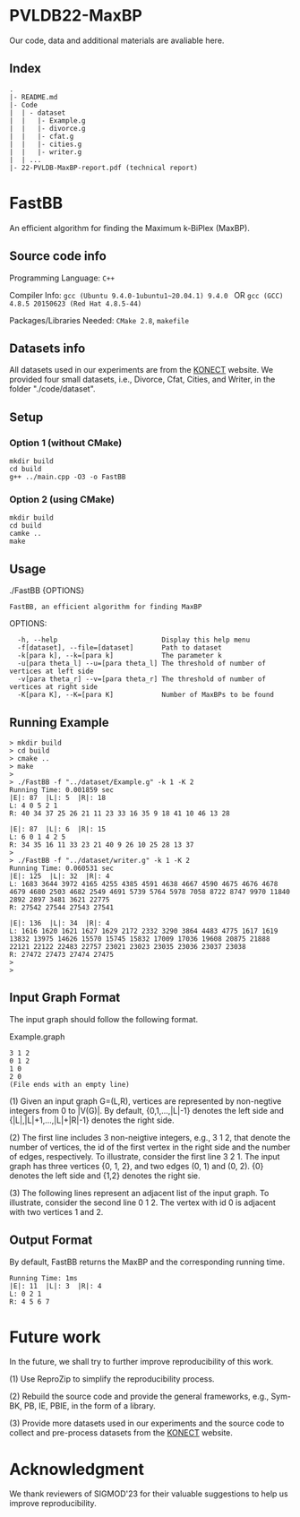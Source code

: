 # PVLDB22-MaxBP
Our code, data and additional materials are avaliable here.
## Index  
```shell
.
|- README.md
|- Code
|  | - dataset
|  |   |- Example.g
|  |   |- divorce.g
|  |   |- cfat.g
|  |   |- cities.g
|  |   |- writer.g
|  | ...
|- 22-PVLDB-MaxBP-report.pdf (technical report)
```


# FastBB
An efficient algorithm for finding the Maximum k-BiPlex (MaxBP).


## Source code info
Programming Language: `C++`
 
Compiler Info: `gcc (Ubuntu 9.4.0-1ubuntu1~20.04.1) 9.4.0 ` OR `gcc (GCC) 4.8.5 20150623 (Red Hat 4.8.5-44)`

Packages/Libraries Needed: `CMake 2.8`, `makefile`

## Datasets info
All datasets used in our experiments are from the [KONECT](http://konect.cc/networks/ "KONECT") website. We provided four small datasets, i.e., Divorce, Cfat, Cities, and Writer, in the folder "./code/dataset".



## Setup
### Option 1 (without CMake)
```shell
mkdir build
cd build
g++ ../main.cpp -O3 -o FastBB
```
### Option 2 (using CMake)
```shell
mkdir build
cd build
camke ..
make
```

## Usage
  ./FastBB {OPTIONS}

    FastBB, an efficient algorithm for finding MaxBP

  OPTIONS:

      -h, --help                          Display this help menu
      -f[dataset], --file=[dataset]       Path to dataset
      -k[para k], --k=[para k]            The parameter k
      -u[para theta_l] --u=[para theta_l] The threshold of number of vertices at left side
      -v[para theta_r] --v=[para theta_r] The threshold of number of vertices at right side
      -K[para K], --K=[para K]            Number of MaxBPs to be found


## Running Example

```shell
> mkdir build
> cd build
> cmake ..
> make
>
> ./FastBB -f "../dataset/Example.g" -k 1 -K 2
Running Time: 0.001859 sec
|E|: 87  |L|: 5  |R|: 18
L: 4 0 5 2 1
R: 40 34 37 25 26 21 11 23 33 16 35 9 18 41 10 46 13 28

|E|: 87  |L|: 6  |R|: 15
L: 6 0 1 4 2 5
R: 34 35 16 11 33 23 21 40 9 26 10 25 28 13 37
>
> ./FastBB -f "../dataset/writer.g" -k 1 -K 2
Running Time: 0.060531 sec
|E|: 125  |L|: 32  |R|: 4
L: 1683 3644 3972 4165 4255 4385 4591 4638 4667 4590 4675 4676 4678 4679 4680 2503 4682 2549 4691 5739 5764 5978 7058 8722 8747 9970 11840 2892 2897 3481 3621 22775
R: 27542 27544 27543 27541

|E|: 136  |L|: 34  |R|: 4
L: 1616 1620 1621 1627 1629 2172 2332 3290 3864 4483 4775 1617 1619 13832 13975 14626 15570 15745 15832 17009 17036 19608 20875 21888 22121 22122 22483 22757 23021 23023 23035 23036 23037 23038
R: 27472 27473 27474 27475
>
>
```


## Input Graph Format
The input graph  should follow the following format.

 Example.graph

    3 1 2
    0 1 2
    1 0
    2 0
    (File ends with an empty line)

(1) Given an input graph G=(L,R), vertices are represented by non-negtive integers from 0 to |V(G)|. By default, {0,1,...,|L|-1} denotes the left side and {|L|,|L|+1,...,|L|+|R|-1} denotes the right side. 

(2) The first line includes 3 non-neigtive integers, e.g., 3 1 2, that denote the number of vertices, the id of the first vertex in the right side and the number of edges, respectively. To illustrate, consider the first line 3 2 1. The input graph has three vertices {0, 1, 2}, and two edges (0, 1) and (0, 2). {0} denotes the left side and {1,2} denotes the right sie.

(3) The following lines represent an adjacent list of the input graph. To illustrate, consider the second line 0 1 2. The vertex with id 0 is adjacent with two vertices 1 and 2.

## Output Format
By default, FastBB returns the MaxBP and the corresponding running time.

    Running Time: 1ms
    |E|: 11  |L|: 3  |R|: 4
    L: 0 2 1
    R: 4 5 6 7


# Future work
In the future, we shall try to further improve reproducibility of this work.

(1) Use ReproZip to simplify the reproducibility process.

(2) Rebuild the source code and provide the general frameworks, e.g., Sym-BK, PB, IE, PBIE, in the form of a library.

(3) Provide more datasets used in our experiments and the source code to collect and pre-process datasets from the [KONECT](http://konect.cc/networks/ "KONECT") website.

# Acknowledgment
We thank reviewers of SIGMOD'23 for their valuable suggestions to help us improve reproducibility.
